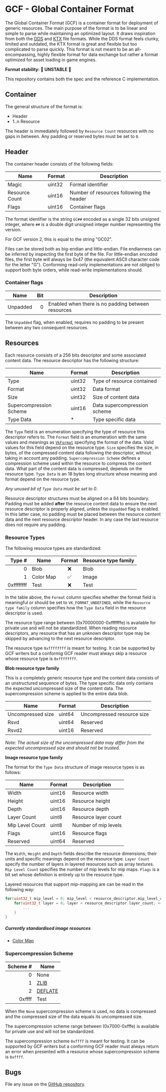 # GCF - Global Container Format

The Global Container Format (GCF) is a container format for deployment of generic resources. The main purpose
of the format is to be linear and simple to parse while maintaining an optimized layout. It draws inspiration from both the [DDS](https://docs.microsoft.com/en-us/windows/win32/direct3ddds/dx-graphics-dds-pguide) and [KTX](https://github.khronos.org/KTX-Specification) file formats. While the DDS format feels clunky, limited and outdated, the KTX format is great and flexible but too complicated to parse quickly. This format is not meant to be an all-encompassing, highly flexible format for data exchange but rather a format optimized for asset loading in game engines.

**Format stability: 🧪 UNSTABLE 🧪**

This repository contains both the spec and the reference C implementation.

## Container

The general structure of the format is:

* Header
* 1..n Resource

The header is immediately followed by `Resource Count` resources with no gaps in between.
Any padding or reserved bytes must be set to `0`.

## Header

The container header consists of the following fields:

Name           | Format  | Description
---------------|---------|------------------------------------------
Magic          | uint32  | Format identifier
Resource Count | uint16  | Number of resources following the header
Flags          | uint16  | Container flags

The format identifier is the string `GC##` encoded as a single 32 bits unsigned integer,
where `##` is a double digit unsigned integer number representing the version.

For GCF version 2, this is equal to the string "GC02".

Files can be stored both as big-endian and little-endian. File endianness can be inferred
by inspecting the first byte of the file. For little-endian encoded files, the first byte
will always be 0x47 (the equivalent ASCII character code for the letter "G"). Conforming
read-only implementations are not obliged to support both byte orders, while read-write
implementations should.

### Container flags

Name           | Bit     | Description
---------------|--------:|------------------------------------------
Unpadded       | 0       | Enabled when there is no padding between resources

The `Unpadded` flag, when enabled, requires no padding to be present between any two consequent resources.

## Resources

Each resource consists of a 256 bits descriptor and some associated content data. The resource descriptor has the following structure:

Name                   | Format     | Description
-----------------------|------------|-----------------------------
Type                   | uint32     | Type of resource contained
Format                 | uint32     | Data format
Size                   | uint32     | Size of content data
Supercompression Scheme| uint16     | Data supercompression scheme
Type Data              | *          | Type specific data

The `Type` field is an enumeration specifying the type of resource this descriptor refers to.
The `Format` field is an enumeration with the same values and meanings as [`VkFormat`](https://www.khronos.org/registry/vulkan/specs/1.2-extensions/html/chap43.html#VkFormat) specifying the format of the data. Valid values for this field depend on the resource type.
`Size` specifies the size, in bytes, of the compressed content data following the descriptor, without taking in account any padding.
`Supercompression Scheme` defines a compression scheme used within the resource to compress the content data. What part of the content data is compressed, depends on the resource type.
`Type Data` is an 18 bytes long structure whose meaning and format depend on the resource type.

*Any unused bit of `Type Data` must be set to 0*.

Resource descriptor structures must be aligned on a 64 bits boundary. Padding must be added **after** the resource content data to ensure the next resource descriptor is properly aligned, unless the `Unpadded` flag is enabled. In this latter case, no padding must be placed between the resource content data and the next resource descriptor header. In any case the last resource does not require any padding.

### Resource Types

The following resource types are standardized:

Type #      | Name              | Format | Resource type family
-----------:|-------------------|:------:|:-------------------
0           | Blob              | ❌     | Blob
1           | Color Map         | ✅     | Image
0xffffffff  | Test              | ❌     | Test

In the table above, the `Format` column specifies whether the format field is meaningful or should be set to `VK_FORMAT_UNDEFINED`, while the `Resource type family` column specifies how the `Type Data` field in the resource descriptor is used.

The resource type range between (0x70000000-0xfffffffe) is available for private use and will not be standardized. When reading resource descriptors, any resource that has an unknown descriptor type may be skipped by advancing to the next resource descriptor.

The resource type `0xffffffff` is meant for testing. It can be supported by GCF writers but a conformig GCF reader must always skip a resource whose resource type is `0xffffffff`.

**Blob resource type family**

This is a completely generic resource type and the content data consists of an unstructured sequence of bytes. The type specific data only contains the expected uncompressed size of the content data. The supercompression scheme is applied to the entire data blob.

Name                   | Format     | Description
-----------------------|------------|-----------------------------
Uncompressed size      | uint64     | Uncompressed resource size
Rsvd                   | uint64     | Reserved
Rsvd2                  | uint16     | Reserved

*Note: The actual size of the uncompressed data may differ from the expected uncompressed size and should not be trusted.*

**Image resource type family**

The format for the `Type Data` structure of image resource types is as follows:

Name                   | Format     | Description
-----------------------|------------|-----------------------------
Width                  | uint16     | Resource width
Height                 | uint16     | Resource height
Depth                  | uint16     | Resource depth
Layer Count            | uint8      | Resource layer count
Mip Level Count        | uint8      | Number of mip levels
Flags                  | uint16     | Resource flags
Reserved               | uint64     | Reserved

The `Width`, `Height` and `Depth` fields describe the resource dimensions; their units and specific meanings depend on the resource type.
`Layer Count` specify the number of layers in layered resources such as array textures.
`Mip Level Count` specifies the number of mip levels for mip maps.
`Flags` is a bit set whose definition is entirely up to the resource type.

Layered resources that support mip-mapping are can be read in the following way:

```C
for(uint32_t mip_level = 0; mip_level < resource_descriptor.mip_level_count; ++mip_level) {
    for(uint32_t layer = 0; layer < resource_descriptor.layer_count; ++layer) {
        ...
    }
}
```

##### Currently standardised image resources

* [Color Map](resource-formats/color-map.md)

### Supercompression Scheme

Scheme # | Name
--------:|------
0        | None
1        | [ZLIB](https://datatracker.ietf.org/doc/html/rfc1950)
2        | [DEFLATE](https://datatracker.ietf.org/doc/html/rfc1951)
0xffff   | Test

When the `None` supercompression scheme is used, no data is compressed and the compressed size of the data equals
its uncompressed size.

The supercompression scheme range between (0x7000-0xfffe) is available for private use and will not be standardized.

The supercompression scheme `0xffff` is meant for testing. It can be supported by GCF writers but a conforming GCF reader must always return an error when presented with a resource whose supercompression scheme is `0xffff`.

## Bugs

File any issue on the [GitHub repository](https://github.com/moongoal/graphics-container-format).
